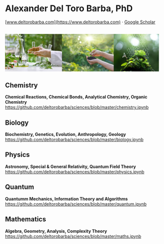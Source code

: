 # Alexander Del Toro Barba, PhD

[www.deltorobarba.com](https://www.deltorobarba.com) $\cdot$ [Google Scholar](https://scholar.google.com/citations?hl=en&user=fddyK-wAAAAJ)

<br>

<img src="https://raw.githubusercontent.com/deltorobarba/repo/master/sciences_0000.png" alt="sciences">

<br> 

## Chemistry

<b>Chemical Reactions, Chemical Bonds, Analytical Chemistry, Organic Chemistry</b><br>
https://github.com/deltorobarba/sciences/blob/master/chemistry.ipynb

## Biology

<b>Biochemistry, Genetics, Evolution, Anthropology, Geology</b><br>
https://github.com/deltorobarba/sciences/blob/master/biology.ipynb

## Physics

<b>Astronomy, Special & General Relativity, Quantum Field Theory</b><br>
https://github.com/deltorobarba/sciences/blob/master/physics.ipynb

## Quantum

<b>Quantumm Mechanics, Information Theory and Algorithms </b><br>
https://github.com/deltorobarba/sciences/blob/master/quantum.ipynb

## Mathematics

<b>Algebra, Geometry, Analysis, Complexity Theory</b><br>
https://github.com/deltorobarba/sciences/blob/master/maths.ipynb
